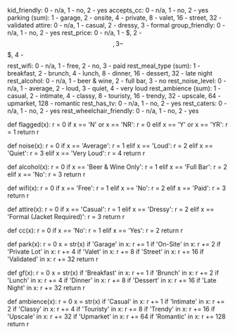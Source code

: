 kid_friendly: 0 - n/a, 1 - no, 2 - yes
accepts_cc: 0 - n/a, 1 - no, 2 - yes
parking (sum): 1 - garage, 2 - onsite, 4 - private, 8 - valet, 16 - street, 32 - validated
attire: 0 - n/a, 1 - casual, 2 - dressy, 3 - formal
group_friendly: 0 - n/a, 1 - no, 2 - yes
rest_price: 0 - n/a, 1 - $, 2 - $$, 3 - $$$, 4 - $$$$
rest_wifi: 0 - n/a, 1 - free, 2 - no, 3 - paid
rest_meal_type (sum): 1 - breakfast, 2 - brunch, 4 - lunch, 8 - dinner, 16 - dessert, 32 - late night
rest_alcohol: 0 - n/a, 1 - beer & wine, 2 - full bar, 3 - no
rest_noise_level: 0 - n/a, 1 - average, 2 - loud, 3 - quiet, 4 - very loud
rest_ambience (sum): 1 - casual, 2 - intimate, 4 - classy, 8 - touristy, 16 - trendy, 32 - upscale, 64 - upmarket, 128 - romantic
rest_has_tv: 0 - n/a, 1 - no, 2 - yes
rest_caters: 0 - n/a, 1 - no, 2 - yes
rest_wheelchair_friendly: 0 - n/a, 1 - no, 2 - yes

def flagged(x):
	r = 0
	if x == 'N' or x == 'NR':
		r = 0
	elif x == 'Y' or x == 'YR':
		r = 1
	return r

def noise(x):
	r = 0
	if x == 'Average':
		r = 1
	elif x == 'Loud':
		r = 2
	elif x == 'Quiet':
		r = 3
	elif x == 'Very Loud':
		r = 4
	return r

def alcohol(x):
	r = 0
	if x == 'Beer & Wine Only':
		r = 1
	elif x == 'Full Bar':
		r = 2
	elif x == 'No':
		r = 3
	return r

def wifi(x):
	r = 0
	if x == 'Free':
		r = 1
	elif x == 'No':
		r = 2
	elif x == 'Paid':
		r = 3
	return r

def attire(x):
	r = 0
	if x == 'Casual':
		r = 1
	elif x == 'Dressy':
		r = 2
	elif x == 'Formal (Jacket Required)':
		r = 3
	return r

def cc(x):
	r = 0
	if x == 'No':
		r = 1
	elif x == 'Yes':
		r = 2
	return r

def park(x):
	r = 0
	x = str(x)
	if 'Garage' in x:
		r += 1
	if 'On-Site' in x:
		r += 2
	if 'Private Lot' in x:
		r += 4
	if 'Valet' in x:
		r += 8
	if 'Street' in x:
		r += 16
	if 'Validated' in x:
		r += 32
	return r

def gf(x):
	r = 0
	x = str(x)
	if 'Breakfast' in x:
		r += 1
	if 'Brunch' in x:
		r += 2
	if 'Lunch' in x:
		r += 4
	if 'Dinner' in x:
		r += 8
	if 'Dessert' in x:
		r += 16
	if 'Late Night' in x:
		r += 32
	return r

def ambience(x):
	r = 0
	x = str(x)
	if 'Casual' in x:
		r += 1
	if 'Intimate' in x:
		r += 2
	if 'Classy' in x:
		r += 4
	if 'Touristy' in x:
		r += 8
	if 'Trendy' in x:
		r += 16
	if 'Upscale' in x:
		r += 32
	if 'Upmarket' in x:
		r += 64
	if 'Romantic' in x:
		r += 128
	return r